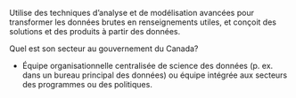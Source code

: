 Utilise des techniques d’analyse et de modélisation avancées pour transformer les données brutes en renseignements utiles, et conçoit des solutions et des produits à partir des données.

Quel est son secteur au gouvernement du Canada?
* Équipe organisationnelle centralisée de science des données (p. ex. dans un bureau principal des données) ou équipe intégrée aux secteurs des programmes ou des politiques.